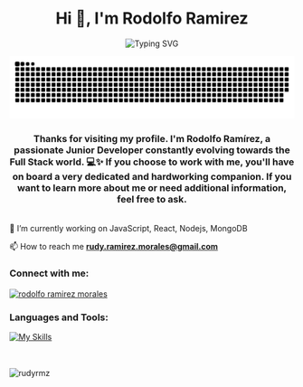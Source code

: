 <h1 align="center">Hi 👋, I'm Rodolfo Ramirez</h1>

<p align="center">
  <img src="https://readme-typing-svg.demolab.com?font=Fira+Code&size=25&pause=1000&center=true&random=false&width=435&lines=Web+Developer;Active+Learner+%2F+Reseacher;Love+to+learn+new+stuffs++%3C3" alt="Typing SVG" />
</p>

<div align="center">
  <img  src="https://github.com/1999AZZAR/1999AZZAR/blob/main/resources/img/grid-snake.svg"
       alt="snake" /></a>
</div>

<h3 align="center">Thanks for visiting my profile. I'm Rodolfo Ramírez, a passionate Junior Developer constantly evolving towards the Full Stack world. 💻✨ If you choose to work with me, you'll have on board a very dedicated and hardworking companion. If you want to learn more about me or need additional information, feel free to ask.</h3>

<br>
🔭 I’m currently working on JavaScript, React, Nodejs, MongoDB

📫 How to reach me **rudy.ramirez.morales@gmail.com**

<h3 align="left">Connect with me:</h3>
<p align="left">
<a href="https://www.linkedin.com/in/rodolfo-ramirez-morales-a577501a2/" target="blank"><img align="center" src="https://raw.githubusercontent.com/rahuldkjain/github-profile-readme-generator/master/src/images/icons/Social/linked-in-alt.svg" alt="rodolfo ramirez morales" height="30" width="40" /></a>
</p>

<h3 align="left">Languages and Tools:</h3>

[![My Skills](https://skillicons.dev/icons?i=js,ts,html,css,sass,bootstrap,tailwind,react,vite,babel,nodejs,mongodb,firebase,postman,git,bash,linux,vscode,figma,vercel)](https://skillicons.dev)

<br>

<p><img align="center" src="https://github-readme-stats.vercel.app/api/top-langs?username=rudyrmz&show_icons=true&locale=en&layout=compact" alt="rudyrmz" /></p>


